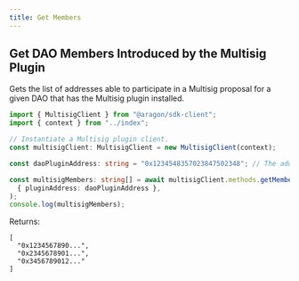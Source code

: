 ```yaml
---
title: Get Members
---
```


## Get DAO Members Introduced by the Multisig Plugin

Gets the list of addresses able to participate in a Multisig proposal for a given DAO that has the Multisig plugin installed.

```ts
import { MultisigClient } from "@aragon/sdk-client";
import { context } from "../index";

// Instantiate a Multisig plugin client.
const multisigClient: MultisigClient = new MultisigClient(context);

const daoPluginAddress: string = "0x1234548357023847502348"; // The address of the plugin that DAO has installed. You can find this through calling `getDao(daoAddress)` and getting the DAO details .

const multisigMembers: string[] = await multisigClient.methods.getMembers(
  { pluginAddress: daoPluginAddress },
);
console.log(multisigMembers);
```


Returns:

```
[
  "0x1234567890...",
  "0x2345678901...",
  "0x3456789012..."
]
```